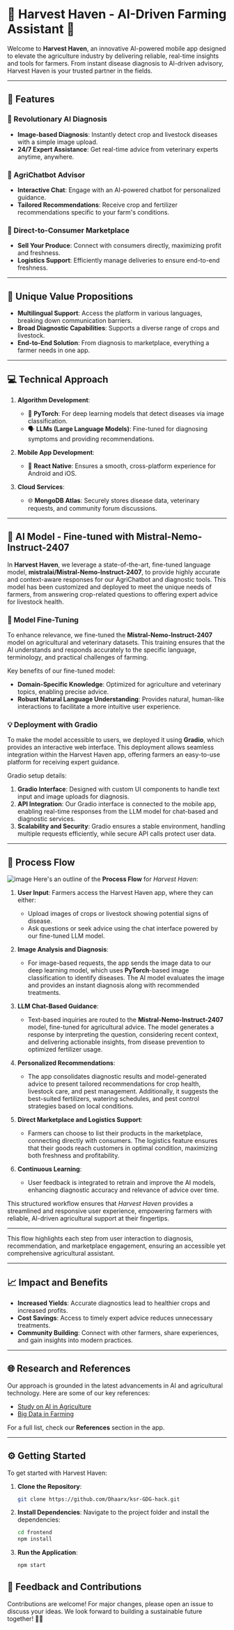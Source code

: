 # 🌾 Harvest Haven - AI-Driven Farming Assistant 🌾

Welcome to **Harvest Haven**, an innovative AI-powered mobile app designed to elevate the agriculture industry by delivering reliable, real-time insights and tools for farmers. From instant disease diagnosis to AI-driven advisory, Harvest Haven is your trusted partner in the fields.

---

## 📱 Features

### 🚜 Revolutionary AI Diagnosis
- **Image-based Diagnosis**: Instantly detect crop and livestock diseases with a simple image upload.
- **24/7 Expert Assistance**: Get real-time advice from veterinary experts anytime, anywhere.

### 💬 AgriChatbot Advisor
- **Interactive Chat**: Engage with an AI-powered chatbot for personalized guidance.
- **Tailored Recommendations**: Receive crop and fertilizer recommendations specific to your farm's conditions.

### 🛒 Direct-to-Consumer Marketplace
- **Sell Your Produce**: Connect with consumers directly, maximizing profit and freshness.
- **Logistics Support**: Efficiently manage deliveries to ensure end-to-end freshness.

---

## 🌟 Unique Value Propositions

- **Multilingual Support**: Access the platform in various languages, breaking down communication barriers.
- **Broad Diagnostic Capabilities**: Supports a diverse range of crops and livestock.
- **End-to-End Solution**: From diagnosis to marketplace, everything a farmer needs in one app.

---

## 💻 Technical Approach

1. **Algorithm Development**:
   - 🧠 **PyTorch**: For deep learning models that detect diseases via image classification.
   - 🗣️ **LLMs (Large Language Models)**: Fine-tuned for diagnosing symptoms and providing recommendations.

2. **Mobile App Development**:
   - 📲 **React Native**: Ensures a smooth, cross-platform experience for Android and iOS.

3. **Cloud Services**:
   - 🌐 **MongoDB Atlas**: Securely stores disease data, veterinary requests, and community forum discussions.
---

## 🤖 AI Model - Fine-tuned with Mistral-Nemo-Instruct-2407

In **Harvest Haven**, we leverage a state-of-the-art, fine-tuned language model, **mistralai/Mistral-Nemo-Instruct-2407**, to provide highly accurate and context-aware responses for our AgriChatbot and diagnostic tools. This model has been customized and deployed to meet the unique needs of farmers, from answering crop-related questions to offering expert advice for livestock health.

### 🌱 Model Fine-Tuning

To enhance relevance, we fine-tuned the **Mistral-Nemo-Instruct-2407** model on agricultural and veterinary datasets. This training ensures that the AI understands and responds accurately to the specific language, terminology, and practical challenges of farming.

Key benefits of our fine-tuned model:
- **Domain-Specific Knowledge**: Optimized for agriculture and veterinary topics, enabling precise advice.
- **Robust Natural Language Understanding**: Provides natural, human-like interactions to facilitate a more intuitive user experience.

### 💡 Deployment with Gradio

To make the model accessible to users, we deployed it using **Gradio**, which provides an interactive web interface. This deployment allows seamless integration within the Harvest Haven app, offering farmers an easy-to-use platform for receiving expert guidance.

Gradio setup details:
1. **Gradio Interface**: Designed with custom UI components to handle text input and image uploads for diagnosis.
2. **API Integration**: Our Gradio interface is connected to the mobile app, enabling real-time responses from the LLM model for chat-based and diagnostic services.
3. **Scalability and Security**: Gradio ensures a stable environment, handling multiple requests efficiently, while secure API calls protect user data.

---



## 🔄 Process Flow

![image](https://github.com/user-attachments/assets/04523537-bed9-4de9-8314-39b7f8d7193b)
Here's an outline of the **Process Flow** for *Harvest Haven*:

1. **User Input**: Farmers access the Harvest Haven app, where they can either:
   - Upload images of crops or livestock showing potential signs of disease.
   - Ask questions or seek advice using the chat interface powered by our fine-tuned LLM model.

2. **Image Analysis and Diagnosis**:
   - For image-based requests, the app sends the image data to our deep learning model, which uses **PyTorch**-based image classification to identify diseases. The AI model evaluates the image and provides an instant diagnosis along with recommended treatments.

3. **LLM Chat-Based Guidance**:
   - Text-based inquiries are routed to the **Mistral-Nemo-Instruct-2407** model, fine-tuned for agricultural advice. The model generates a response by interpreting the question, considering recent context, and delivering actionable insights, from disease prevention to optimized fertilizer usage.

4. **Personalized Recommendations**:
   - The app consolidates diagnostic results and model-generated advice to present tailored recommendations for crop health, livestock care, and pest management. Additionally, it suggests the best-suited fertilizers, watering schedules, and pest control strategies based on local conditions.

5. **Direct Marketplace and Logistics Support**:
   - Farmers can choose to list their products in the marketplace, connecting directly with consumers. The logistics feature ensures that their goods reach customers in optimal condition, maximizing both freshness and profitability.

6. **Continuous Learning**:
   - User feedback is integrated to retrain and improve the AI models, enhancing diagnostic accuracy and relevance of advice over time.

This structured workflow ensures that *Harvest Haven* provides a streamlined and responsive user experience, empowering farmers with reliable, AI-driven agricultural support at their fingertips. 

--- 

This flow highlights each step from user interaction to diagnosis, recommendation, and marketplace engagement, ensuring an accessible yet comprehensive agricultural assistant.

---

## 📈 Impact and Benefits

- **Increased Yields**: Accurate diagnostics lead to healthier crops and increased profits.
- **Cost Savings**: Access to timely expert advice reduces unnecessary treatments.
- **Community Building**: Connect with other farmers, share experiences, and gain insights into modern practices.

---

## 🌐 Research and References

Our approach is grounded in the latest advancements in AI and agricultural technology. Here are some of our key references:
- [Study on AI in Agriculture](https://www.mdpi.com/2073-4395/12/10/2395)
- [Big Data in Farming](https://journalofbigdata.springeropen.com/articles/10.1186/s40537-023-00863-9)

For a full list, check our **References** section in the app.

---

## ⚙️ Getting Started

To get started with Harvest Haven:

1. **Clone the Repository**:
   ```bash
   git clone https://github.com/Dhaarx/ksr-GDG-hack.git
   ```

2. **Install Dependencies**:
   Navigate to the project folder and install the dependencies:
   ```bash
   cd frontend
   npm install
   ```

3. **Run the Application**:
   ```bash
   npm start
   ```

## 📝 Feedback and Contributions

Contributions are welcome! For major changes, please open an issue to discuss your ideas. We look forward to building a sustainable future together! 🧑‍🌾
